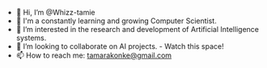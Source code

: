 - 👋 Hi, I’m @Whizz-tamie
- 🌱 I'm a constantly learning and growing Computer Scientist.
- 👀 I’m interested in the research and development of Artificial Intelligence systems.
- 💞️ I’m looking to collaborate on AI projects. - Watch this space!
- 📫 How to reach me: tamarakonke@gmail.com

<!---
Whizz-tamie/Whizz-tamie is a ✨ special ✨ repository because its `README.md` (this file) appears on your GitHub profile.
You can click the Preview link to take a look at your changes.
--->
